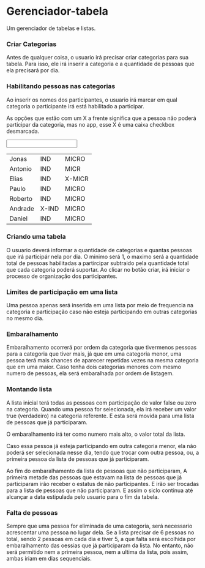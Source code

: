 # Gerenciador-tabela
Um gerenciador de tabelas e listas.
<section>
	<article>
<h1>Criar Categorias</h1>

<p>Antes de qualquer coisa, o usuario irá precisar criar categorias para sua tabela. Para isso, ele irá inserir a categoria e a quantidade de pessoas que ela precisará por dia.</p>

<h1>Habilitando pessoas nas categorias</h1>

<p>Ao inserir os nomes dos participantes, o usuario irá marcar em qual categoria o participante irá está habilitado a participar.</p>

<p>As opções que estão com um X a frente significa que a pessoa não poderá participar da categoria, mas no app, esse X é uma caixa checkbox desmarcada.</p>

<table>
	<tr><td>Jonas</td><td>IND</td><td>MICRO</td></tr>   
	<tr><td>Antonio</td><td>IND</td><td>MICR</td></tr> 
	<tr><td>Elias</td><td>IND</td><td>X-MICR</td></tr> 
	<tr><td>Paulo</td><td>IND</td><td>MICRO</td></tr> 
	<tr><td>Roberto</td><td>IND</td><td>MICRO</td></tr> 
	<tr><td>Andrade</td><td>X-IND</td><td>MICRO</td></tr> 
	<tr><td>Daniel</td><td>IND</td><td>MICRO</td></tr> 
	<input type = 'text'>
</table>
<h1>Criando uma tabela</h1>

O usuario deverá informar a quantidade de categorias e quantas pessoas que irá participár nela por dia. O minimo será 1, o maximo será a quantidade total  de pessoas habilitadas a partircipar subtraido pela quantidade total que cada categoria poderá suportar. Ao clicar no botão criar, irá iniciar o processo de organização dos participantes.

<h1>Limites de participação em uma lista</h1>

<p>Uma pessoa apenas será inserida em uma lista por meio de frequencia na categoria e participação caso não esteja participando em outras categorias no mesmo dia.</p>

<h1>Embaralhamento</h1>

<p>Embaralhamento ocorrerá por ordem da categoria que tivermenos pessoas para a categoria que tiver mais, já que em uma categoria menor, uma pessoa terá mais chances de aparecer repetidas vezes na mesma categoria que em uma maior. Caso tenha dois categorias menores com mesmo numero de pessoas, ela será embaralhada por ordem de listagem.</p>

<h1>Montando lista</h1>

<p>A lista inicial terá todas as pessoas com participação de valor false ou zero na categoria. Quando uma pessoa for selecionada, ela irá receber um valor true (verdadeiro) na categoria referente. E esta será movida para uma lista de pessoas que já participaram.</p>

<p>O embaralhamento irá ter como numero mais alto, o valor total da lista.</p>

<p>Caso essa pessoa já esteja participando em outra categoria menor, ela não poderá ser selecionada nesse dia, tendo que trocar com outra pessoa, ou, a primeira pessoa da lista de pessoas que já participaram.</p>

<p>Ao fim do embaralhamento da lista de pessoas que não participaram, A primeira metade das pessoas que estavam na lista de pessoas que já participaram irão receber o estatus de não participantes. E irão ser trocadas para a lista de pessoas que não participaram. E assim o siclo continua até alcançar a data estipulada pelo usuario para o fim da tabela.<p>

<h1>Falta de pessoas</h1>

<p>Sempre que uma pessoa for eliminada de uma categoria, será necessario acrescentar uma pessoa no lugar dela. Se a lista precisar de 6 pessoas no total, sendo 2 pessoas em cada dia e tiver 5, a que falta será escolhida por embaralhamento das oessias que já participaram da lista. No entanto, não será permitido nem a primeira pessoa, nem a ultima da lista, pois assim, ambas iriam em dias sequenciais.</p>
	</article>
</section>
